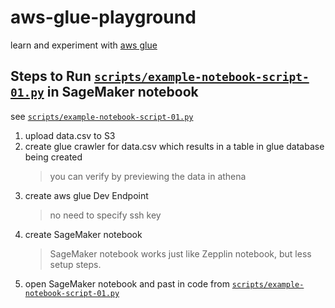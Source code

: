# aws-glue-playground

learn and experiment with [aws glue](https://aws.amazon.com/glue/)

## Steps to Run [`scripts/example-notebook-script-01.py`](scripts/example-notebook-script-01.py) in SageMaker notebook

see [`scripts/example-notebook-script-01.py`](scripts/example-notebook-script-01.py)

1. upload data.csv to S3
1. create glue crawler for data.csv which results in a table in glue database being created
    > you can verify by previewing the data in athena
1. create aws glue Dev Endpoint
    > no need to specify ssh key
1. create SageMaker notebook
    > SageMaker notebook works just like Zepplin notebook, but less setup steps.
1. open SageMaker notebook and past in code from [`scripts/example-notebook-script-01.py`](scripts/example-notebook-script-01.py)
